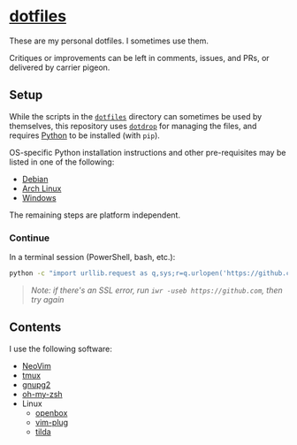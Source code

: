 # [dotfiles][]

These are my personal dotfiles. I sometimes use them.

Critiques or improvements can be left in comments, issues, and PRs, or delivered by carrier pigeon.

## Setup

While the scripts in the [`dotfiles`](./dotfiles/) directory can sometimes be used by themselves, this repository uses [`dotdrop`][dotdrop] for managing the files, and requires [Python][] to be installed (with `pip`).

OS-specific Python installation instructions and other pre-requisites may be listed in one of the following:

 - [Debian](./INSTALL_debian.md)
 - [Arch Linux](./INSTALL_archlinux.md)
 - [Windows](./INSTALL_windows.md)

The remaining steps are platform independent.

### Continue

In a terminal session (PowerShell, bash, etc.):

```sh
python -c "import urllib.request as q,sys;r=q.urlopen('https://github.com/mawillcockson/dotfiles/raw/main/install_dotfiles.py');c=r.read().decode();r.close();sys.exit(exec(c))"
```

> _Note: if there's an SSL error, run `iwr -useb https://github.com`, then try again_

## Contents

I use the following software:

- [NeoVim][]
- [tmux][]
- [gnupg2][]
- [oh-my-zsh][]
- Linux
  - [openbox][]
  - [vim-plug][]
  - [tilda][]

[dotfiles]: <https://wiki.archlinux.org/index.php/Dotfiles>
[dotdrop]: <https://github.com/deadc0de6/dotdrop>
[Python]: <https://www.python.org/>
[git]: <https://git-scm.com/>
[cURL]: <https://curl.haxx.se/>
[NeoVim]: <https://neovim.io/>
[tmux]: <https://github.com/tmux/tmux>
[gnupg2]: <https://gnupg.org/>
[oh-my-zsh]: <https://ohmyz.sh/>
[openbox]: <http://openbox.org>
[vim-plug]: <https://github.com/junegunn/vim-plug>
[tilda]: <https://github.com/lanoxx/tilda>
